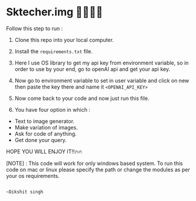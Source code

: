 # Sktecher.img 🧑‍🏭🧑‍🏭

Follow this step to run : 
1. Clone this repo into your local computer.
2. Install the ```requirements.txt``` file.
3. Here I use OS library to get my api key from environment variable, so in order to use by your end, go to openAI api and get your api key.
4. Now go to environment variable to set in user variable and click on new then paste the key there and name it ```<OPENAI_API_KEY>```
5. Now come back to your code and now just run this file.
 
6. You have four option in which :
 <ul>
 <li>Text to image generator.</li>
 <li>Make variation of images.</li>
 <li>Ask for code of anything.</li>
 <li>Get done your query.</li>
 </ul>

HOPE YOU WILL ENJOY IT!!🔥🔥

[NOTE] : This code will work for only windows based system. To run this code on mac or linux please specify the path or change the modules as per your os requirements.

                                                                                              ~Dikshit singh
